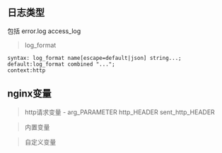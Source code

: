 ## 日志类型
包括 error.log   access_log   
> log_format

    syntax: log_format name[escape=default|json] string...;
    default:log_format combined "...";
    context:http


## nginx变量
>http请求变量 - arg_PARAMETER  http_HEADER  sent_http_HEADER

>内置变量



>自定义变量